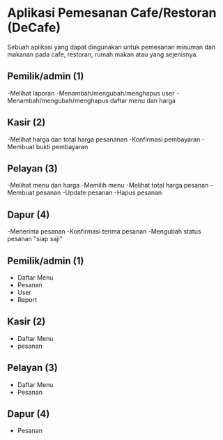 # Aplikasi Pemesanan Cafe/Restoran (DeCafe)
Sebuah aplikasi yang dapat dingunakan untuk pemesanan minuman dan makanan pada cafe, restoran, rumah makan atau yang sejenisnya.

## Pemilik/admin (1)
 -Melihat laporan
 -Menambah/mengubah/menghapus user
 -Menambah/mengubah/menghapus daftar menu dan harga
## Kasir (2)
 -Melihat harga dan total harga pesananan
 -Konfirmasi pembayaran
 -Membuat bukti pembayaran
## Pelayan (3)
 -Melihat menu dan harga
 -Memilih menu
 -Melihat total harga pesanan
 -Membuat pesanan
 -Update pesanan
 -Hapus pesanan
## Dapur (4)
 -Menerima pesanan
 -Konfirmasi terima pesanan
 -Mengubah status pesanan "siap saji"


 ## Pemilik/admin (1)
 - Daftar Menu
 - Pesanan
 - User
 - Report
## Kasir (2)
 - Daftar Menu
 - pesanan
## Pelayan (3)
 - Daftar Menu
 - Pesanan
## Dapur (4)
 - Pesanan